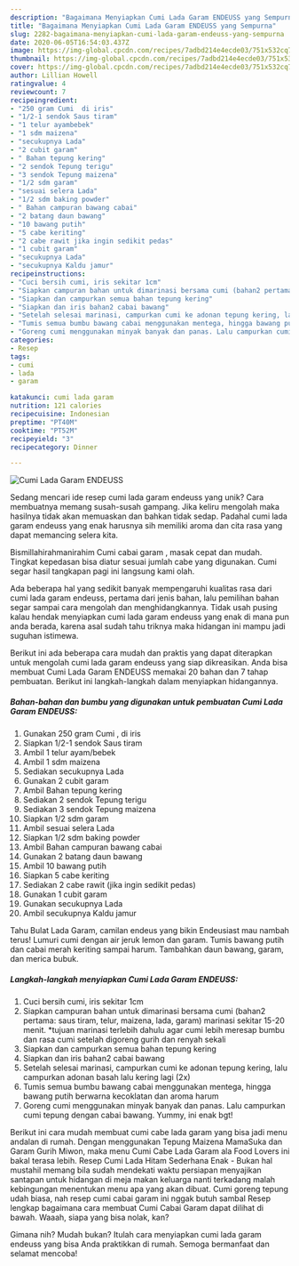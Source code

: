 ```yaml
---
description: "Bagaimana Menyiapkan Cumi Lada Garam ENDEUSS yang Sempurna"
title: "Bagaimana Menyiapkan Cumi Lada Garam ENDEUSS yang Sempurna"
slug: 2282-bagaimana-menyiapkan-cumi-lada-garam-endeuss-yang-sempurna
date: 2020-06-05T16:54:03.437Z
image: https://img-global.cpcdn.com/recipes/7adbd214e4ecde03/751x532cq70/cumi-lada-garam-endeuss-foto-resep-utama.jpg
thumbnail: https://img-global.cpcdn.com/recipes/7adbd214e4ecde03/751x532cq70/cumi-lada-garam-endeuss-foto-resep-utama.jpg
cover: https://img-global.cpcdn.com/recipes/7adbd214e4ecde03/751x532cq70/cumi-lada-garam-endeuss-foto-resep-utama.jpg
author: Lillian Howell
ratingvalue: 4
reviewcount: 7
recipeingredient:
- "250 gram Cumi  di iris"
- "1/2-1 sendok Saus tiram"
- "1 telur ayambebek"
- "1 sdm maizena"
- "secukupnya Lada"
- "2 cubit garam"
- " Bahan tepung kering"
- "2 sendok Tepung terigu"
- "3 sendok Tepung maizena"
- "1/2 sdm garam"
- "sesuai selera Lada"
- "1/2 sdm baking powder"
- " Bahan campuran bawang cabai"
- "2 batang daun bawang"
- "10 bawang putih"
- "5 cabe keriting"
- "2 cabe rawit jika ingin sedikit pedas"
- "1 cubit garam"
- "secukupnya Lada"
- "secukupnya Kaldu jamur"
recipeinstructions:
- "Cuci bersih cumi, iris sekitar 1cm"
- "Siapkan campuran bahan untuk dimarinasi bersama cumi (bahan2 pertama: saus tiram, telur, maizena, lada, garam) marinasi sekitar 15-20 menit. *tujuan marinasi terlebih dahulu agar cumi lebih meresap bumbu dan rasa cumi setelah digoreng gurih dan renyah sekali"
- "Siapkan dan campurkan semua bahan tepung kering"
- "Siapkan dan iris bahan2 cabai bawang"
- "Setelah selesai marinasi, campurkan cumi ke adonan tepung kering, lalu campurkan adonan basah lalu kering lagi (2x)"
- "Tumis semua bumbu bawang cabai menggunakan mentega, hingga bawang putih berwarna kecoklatan dan aroma harum"
- "Goreng cumi menggunakan minyak banyak dan panas. Lalu campurkan cumi tepung dengan cabai bawang. Yummy, ini enak bgt!"
categories:
- Resep
tags:
- cumi
- lada
- garam

katakunci: cumi lada garam 
nutrition: 121 calories
recipecuisine: Indonesian
preptime: "PT40M"
cooktime: "PT52M"
recipeyield: "3"
recipecategory: Dinner

---
```



![Cumi Lada Garam ENDEUSS](https://img-global.cpcdn.com/recipes/7adbd214e4ecde03/751x532cq70/cumi-lada-garam-endeuss-foto-resep-utama.jpg)

Sedang mencari ide resep cumi lada garam endeuss yang unik? Cara membuatnya memang susah-susah gampang. Jika keliru mengolah maka hasilnya tidak akan memuaskan dan bahkan tidak sedap. Padahal cumi lada garam endeuss yang enak harusnya sih memiliki aroma dan cita rasa yang dapat memancing selera kita.

Bismillahirahmanirahim Cumi cabai garam , masak cepat dan mudah. Tingkat kepedasan bisa diatur sesuai jumlah cabe yang digunakan. Cumi segar hasil tangkapan pagi ini langsung kami olah.

Ada beberapa hal yang sedikit banyak mempengaruhi kualitas rasa dari cumi lada garam endeuss, pertama dari jenis bahan, lalu pemilihan bahan segar sampai cara mengolah dan menghidangkannya. Tidak usah pusing kalau hendak menyiapkan cumi lada garam endeuss yang enak di mana pun anda berada, karena asal sudah tahu triknya maka hidangan ini mampu jadi suguhan istimewa.


Berikut ini ada beberapa cara mudah dan praktis yang dapat diterapkan untuk mengolah cumi lada garam endeuss yang siap dikreasikan. Anda bisa membuat Cumi Lada Garam ENDEUSS memakai 20 bahan dan 7 tahap pembuatan. Berikut ini langkah-langkah dalam menyiapkan hidangannya.

<!--inarticleads1-->

##### Bahan-bahan dan bumbu yang digunakan untuk pembuatan Cumi Lada Garam ENDEUSS:

1. Gunakan 250 gram Cumi , di iris
1. Siapkan 1/2-1 sendok Saus tiram
1. Ambil 1 telur ayam/bebek
1. Ambil 1 sdm maizena
1. Sediakan secukupnya Lada
1. Gunakan 2 cubit garam
1. Ambil  Bahan tepung kering
1. Sediakan 2 sendok Tepung terigu
1. Sediakan 3 sendok Tepung maizena
1. Siapkan 1/2 sdm garam
1. Ambil sesuai selera Lada
1. Siapkan 1/2 sdm baking powder
1. Ambil  Bahan campuran bawang cabai
1. Gunakan 2 batang daun bawang
1. Ambil 10 bawang putih
1. Siapkan 5 cabe keriting
1. Sediakan 2 cabe rawit (jika ingin sedikit pedas)
1. Gunakan 1 cubit garam
1. Gunakan secukupnya Lada
1. Ambil secukupnya Kaldu jamur


Tahu Bulat Lada Garam, camilan endeus yang bikin Endeusiast mau nambah terus! Lumuri cumi dengan air jeruk lemon dan garam. Tumis bawang putih dan cabai merah keriting sampai harum. Tambahkan daun bawang, garam, dan merica bubuk. 

<!--inarticleads2-->

##### Langkah-langkah menyiapkan Cumi Lada Garam ENDEUSS:

1. Cuci bersih cumi, iris sekitar 1cm
1. Siapkan campuran bahan untuk dimarinasi bersama cumi (bahan2 pertama: saus tiram, telur, maizena, lada, garam) marinasi sekitar 15-20 menit. *tujuan marinasi terlebih dahulu agar cumi lebih meresap bumbu dan rasa cumi setelah digoreng gurih dan renyah sekali
1. Siapkan dan campurkan semua bahan tepung kering
1. Siapkan dan iris bahan2 cabai bawang
1. Setelah selesai marinasi, campurkan cumi ke adonan tepung kering, lalu campurkan adonan basah lalu kering lagi (2x)
1. Tumis semua bumbu bawang cabai menggunakan mentega, hingga bawang putih berwarna kecoklatan dan aroma harum
1. Goreng cumi menggunakan minyak banyak dan panas. Lalu campurkan cumi tepung dengan cabai bawang. Yummy, ini enak bgt!


Berikut ini cara mudah membuat cumi cabe lada garam yang bisa jadi menu andalan di rumah. Dengan menggunakan Tepung Maizena MamaSuka dan Garam Gurih Miwon, maka menu Cumi Cabe Lada Garam ala Food Lovers ini bakal terasa lebih. Resep Cumi Lada Hitam Sederhana Enak - Bukan hal mustahil memang bila sudah mendekati waktu persiapan menyajikan santapan untuk hidangan di meja makan keluarga nanti terkadang malah kebingungan menentukan menu apa yang akan dibuat. Cumi goreng tepung udah biasa, nah resep cumi cabai garam ini nggak butuh sambal Resep lengkap bagaimana cara membuat Cumi Cabai Garam dapat dilihat di bawah. Waaah, siapa yang bisa nolak, kan? 

Gimana nih? Mudah bukan? Itulah cara menyiapkan cumi lada garam endeuss yang bisa Anda praktikkan di rumah. Semoga bermanfaat dan selamat mencoba!
